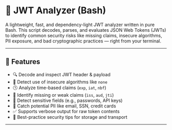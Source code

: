 # 🔐 JWT Analyzer (Bash)

A lightweight, fast, and dependency-light JWT analyzer written in pure Bash. This script decodes, parses, and evaluates JSON Web Tokens (JWTs) to identify common security risks like missing claims, insecure algorithms, PII exposure, and bad cryptographic practices — right from your terminal.

---

## 🚀 Features

- 🔍 Decode and inspect JWT header & payload
- 🔐 Detect use of insecure algorithms like `none`
- 🕓 Analyze time-based claims (`exp`, `iat`, `nbf`)
- 🧠 Identify missing or weak claims (`iss`, `aud`, `jti`)
- 📛 Detect sensitive fields (e.g., passwords, API keys)
- 📧 Catch potential PII like email, SSN, credit cards
- ✅ Supports verbose output for raw token contents
- 💬 Best-practice security tips for storage and transport

---
